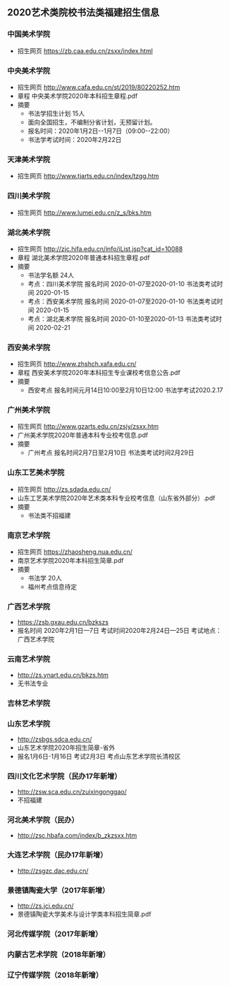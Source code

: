 ## 2020艺术类院校书法类福建招生信息

### 中国美术学院

- 招生网页 https://zb.caa.edu.cn/zsxx/index.html

### 中央美术学院

- 招生网页 http://www.cafa.edu.cn/st/2019/80220252.htm
- 章程 中央美术学院2020年本科招生章程.pdf
- 摘要
  - 书法学招生计划 15人
  - 面向全国招生，不编制分省计划，无预留计划。
  - 报名时间：2020年1月2日--1月7日（09:00--22:00）
  - 书法学考试时间：2020年2月22日

### 天津美术学院

- 招生网页 http://www.tjarts.edu.cn/index/tzgg.htm

### 四川美术学院

- 招生网页 http://www.lumei.edu.cn/z_s/bks.htm

### 湖北美术学院

- 招生网页 http://zjc.hifa.edu.cn/info/iList.jsp?cat_id=10088
- 章程 湖北美术学院2020年普通本科招生章程.pdf
- 摘要
  - 书法学名额 24人
  - 考点：四川美术学院 报名时间 2020-01-07至2020-01-10 书法类考试时间 2020-01-15
  - 考点：西安美术学院 报名时间 2020-01-07至2020-01-10 书法类考试时间 2020-01-15
  - 考点：湖北美术学院 报名时间 2020-01-10至2020-01-13 书法类考试时间 2020-02-21


### 西安美术学院

- 招生网页 http://www.zhshch.xafa.edu.cn/
- 章程  西安美术学院2020年本科招生专业课校考信息公告.pdf
- 摘要
  - 西安考点 报名时间元月14日10:00至2月10日12:00 书法学考试2020.2.17

### 广州美术学院

- 招生网页 http://www.gzarts.edu.cn/zsjy/zsxx.htm
- 广州美术学院2020年普通本科专业校考信息.pdf
- 摘要
  - 广州考点 报名时间2月7日至2月10日 书法类考试时间2月29日

### 山东工艺美术学院

- 招生网页 http://zs.sdada.edu.cn/
- 山东工艺美术学院2020年艺术类本科专业校考信息（山东省外部分）.pdf
- 摘要
  - 书法类不招福建

### 南京艺术学院

- 招生网页 https://zhaosheng.nua.edu.cn/
- 南京艺术学院2020年本科招生简章.pdf
- 摘要
  - 书法学 20人
  - 福州考点信息待定

### 广西艺术学院

- https://zsb.gxau.edu.cn/bzkszs
- 报名时间 2020年2月1日—7日 考试时间2020年2月24日—25日 考试地点：广西艺术学院

### 云南艺术学院

- http://zs.ynart.edu.cn/bkzs.htm
- 无书法专业

### 吉林艺术学院

### 山东艺术学院

- http://zsbgs.sdca.edu.cn/
- 山东艺术学院2020年招生简章-省外
- 报名1月6日-1月16日 考试2月3日 考点山东艺术学院长清校区

### 四川文化艺术学院（民办17年新增）

- http://zsw.sca.edu.cn/zuixingonggao/
- 不招福建

### 河北美术学院（民办）

- http://zsc.hbafa.com/index/b_zkzsxx.htm

### 大连艺术学院（民办17年新增）

- http://zsgzc.dac.edu.cn/

### 景德镇陶瓷大学（2017年新增）

- http://zs.jci.edu.cn/
- 景德镇陶瓷大学美术与设计学类本科招生简章.pdf

### 河北传媒学院（2017年新增）

### 内蒙古艺术学院（2018年新增）

### 辽宁传媒学院（2018年新增）
